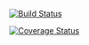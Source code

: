 [![Build Status](https://travis-ci.org/memaldi/dms.svg?branch=master)](https://travis-ci.org/memaldi/dms)

[![Coverage Status](https://coveralls.io/repos/github/memaldi/dms/badge.svg?branch=master)](https://coveralls.io/github/memaldi/dms?branch=master)
